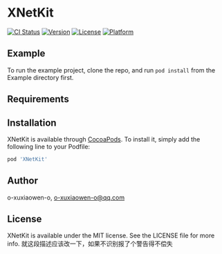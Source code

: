 # XNetKit

[![CI Status](https://img.shields.io/travis/o-xuxiaowen-o/XNetKit.svg?style=flat)](https://travis-ci.org/o-xuxiaowen-o/XNetKit)
[![Version](https://img.shields.io/cocoapods/v/XNetKit.svg?style=flat)](https://cocoapods.org/pods/XNetKit)
[![License](https://img.shields.io/cocoapods/l/XNetKit.svg?style=flat)](https://cocoapods.org/pods/XNetKit)
[![Platform](https://img.shields.io/cocoapods/p/XNetKit.svg?style=flat)](https://cocoapods.org/pods/XNetKit)

## Example

To run the example project, clone the repo, and run `pod install` from the Example directory first.

## Requirements

## Installation

XNetKit is available through [CocoaPods](https://cocoapods.org). To install
it, simply add the following line to your Podfile:

```ruby
pod 'XNetKit'
```

## Author

o-xuxiaowen-o, o-xuxiaowen-o@qq.com

## License

XNetKit is available under the MIT license. See the LICENSE file for more info.
就这段描述应该改一下，如果不识别报了个警告得不偿失
